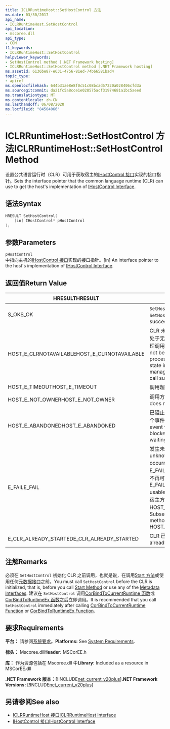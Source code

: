 ```yaml
---
title: ICLRRuntimeHost::SetHostControl 方法
ms.date: 03/30/2017
api_name:
- ICLRRuntimeHost.SetHostControl
api_location:
- mscoree.dll
api_type:
- COM
f1_keywords:
- ICLRRuntimeHost::SetHostControl
helpviewer_keywords:
- SetHostControl method [.NET Framework hosting]
- ICLRRuntimeHost::SetHostControl method [.NET Framework hosting]
ms.assetid: 6136be87-e631-4756-81ed-74b66581bad4
topic_type:
- apiref
ms.openlocfilehash: 644b31ae8e8f0c51c08bcad57220a028406cfd3a
ms.sourcegitcommit: da21fc5a8cce1e028575acf31974681a1bc5aeed
ms.translationtype: MT
ms.contentlocale: zh-CN
ms.lasthandoff: 06/08/2020
ms.locfileid: "84504066"
---
```

# <a name="iclrruntimehostsethostcontrol-method"></a><span data-ttu-id="7b792-102">ICLRRuntimeHost::SetHostControl 方法</span><span class="sxs-lookup"><span data-stu-id="7b792-102">ICLRRuntimeHost::SetHostControl Method</span></span>
<span data-ttu-id="7b792-103">设置公共语言运行时（CLR）可用于获取宿主的[IHostControl 接口](ihostcontrol-interface.md)实现的接口指针。</span><span class="sxs-lookup"><span data-stu-id="7b792-103">Sets the interface pointer that the common language runtime (CLR) can use to get the host's implementation of [IHostControl Interface](ihostcontrol-interface.md).</span></span>  
  
## <a name="syntax"></a><span data-ttu-id="7b792-104">语法</span><span class="sxs-lookup"><span data-stu-id="7b792-104">Syntax</span></span>  
  
```cpp  
HRESULT SetHostControl(  
    [in] IHostControl* pHostControl  
);  
```  
  
## <a name="parameters"></a><span data-ttu-id="7b792-105">参数</span><span class="sxs-lookup"><span data-stu-id="7b792-105">Parameters</span></span>  
 `pHostControl`  
 <span data-ttu-id="7b792-106">中指向主机的[IHostControl 接口](ihostcontrol-interface.md)实现的接口指针。</span><span class="sxs-lookup"><span data-stu-id="7b792-106">[in] An interface pointer to the host's implementation of [IHostControl Interface](ihostcontrol-interface.md).</span></span>  
  
## <a name="return-value"></a><span data-ttu-id="7b792-107">返回值</span><span class="sxs-lookup"><span data-stu-id="7b792-107">Return Value</span></span>  
  
|<span data-ttu-id="7b792-108">HRESULT</span><span class="sxs-lookup"><span data-stu-id="7b792-108">HRESULT</span></span>|<span data-ttu-id="7b792-109">说明</span><span class="sxs-lookup"><span data-stu-id="7b792-109">Description</span></span>|  
|-------------|-----------------|  
|<span data-ttu-id="7b792-110">S_OK</span><span class="sxs-lookup"><span data-stu-id="7b792-110">S_OK</span></span>|<span data-ttu-id="7b792-111">`SetHostControl`已成功返回。</span><span class="sxs-lookup"><span data-stu-id="7b792-111">`SetHostControl` returned successfully.</span></span>|  
|<span data-ttu-id="7b792-112">HOST_E_CLRNOTAVAILABLE</span><span class="sxs-lookup"><span data-stu-id="7b792-112">HOST_E_CLRNOTAVAILABLE</span></span>|<span data-ttu-id="7b792-113">CLR 未加载到进程中，或 CLR 处于无法运行托管代码或成功处理调用的状态。</span><span class="sxs-lookup"><span data-stu-id="7b792-113">The CLR has not been loaded into a process, or the CLR is in a state in which it cannot run managed code or process the call successfully.</span></span>|  
|<span data-ttu-id="7b792-114">HOST_E_TIMEOUT</span><span class="sxs-lookup"><span data-stu-id="7b792-114">HOST_E_TIMEOUT</span></span>|<span data-ttu-id="7b792-115">调用超时。</span><span class="sxs-lookup"><span data-stu-id="7b792-115">The call timed out.</span></span>|  
|<span data-ttu-id="7b792-116">HOST_E_NOT_OWNER</span><span class="sxs-lookup"><span data-stu-id="7b792-116">HOST_E_NOT_OWNER</span></span>|<span data-ttu-id="7b792-117">调用方不拥有该锁。</span><span class="sxs-lookup"><span data-stu-id="7b792-117">The caller does not own the lock.</span></span>|  
|<span data-ttu-id="7b792-118">HOST_E_ABANDONED</span><span class="sxs-lookup"><span data-stu-id="7b792-118">HOST_E_ABANDONED</span></span>|<span data-ttu-id="7b792-119">已阻止的线程或纤程正在等待某个事件时，该事件被取消。</span><span class="sxs-lookup"><span data-stu-id="7b792-119">An event was canceled while a blocked thread or fiber was waiting on it.</span></span>|  
|<span data-ttu-id="7b792-120">E_FAIL</span><span class="sxs-lookup"><span data-stu-id="7b792-120">E_FAIL</span></span>|<span data-ttu-id="7b792-121">发生未知的灾难性故障。</span><span class="sxs-lookup"><span data-stu-id="7b792-121">An unknown catastrophic failure occurred.</span></span> <span data-ttu-id="7b792-122">如果方法返回 E_FAIL，则 CLR 在该进程内将不再可用。</span><span class="sxs-lookup"><span data-stu-id="7b792-122">If a method returns E_FAIL, the CLR is no longer usable within the process.</span></span> <span data-ttu-id="7b792-123">对宿主方法的后续调用会返回 HOST_E_CLRNOTAVAILABLE。</span><span class="sxs-lookup"><span data-stu-id="7b792-123">Subsequent calls to hosting methods return HOST_E_CLRNOTAVAILABLE.</span></span>|  
|<span data-ttu-id="7b792-124">E_CLR_ALREADY_STARTED</span><span class="sxs-lookup"><span data-stu-id="7b792-124">E_CLR_ALREADY_STARTED</span></span>|<span data-ttu-id="7b792-125">CLR 已初始化。</span><span class="sxs-lookup"><span data-stu-id="7b792-125">The CLR has already been initialized.</span></span>|  
  
## <a name="remarks"></a><span data-ttu-id="7b792-126">注解</span><span class="sxs-lookup"><span data-stu-id="7b792-126">Remarks</span></span>  
 <span data-ttu-id="7b792-127">必须在 `SetHostControl` 初始化 CLR 之前调用，也就是说，在调用[Start 方法](iclrruntimehost-start-method.md)或使用任何[元数据接口](../metadata/metadata-interfaces.md)之前。</span><span class="sxs-lookup"><span data-stu-id="7b792-127">You must call `SetHostControl` before the CLR is initialized, that is, before you call [Start Method](iclrruntimehost-start-method.md) or use any of the [Metadata Interfaces](../metadata/metadata-interfaces.md).</span></span> <span data-ttu-id="7b792-128">建议在 `SetHostControl` 调用[CorBindToCurrentRuntime 函数](corbindtocurrentruntime-function.md)或[CorBindToRuntimeEx 函数](corbindtoruntimeex-function.md)之后立即调用。</span><span class="sxs-lookup"><span data-stu-id="7b792-128">It is recommended that you call `SetHostControl` immediately after calling [CorBindToCurrentRuntime Function](corbindtocurrentruntime-function.md) or [CorBindToRuntimeEx Function](corbindtoruntimeex-function.md).</span></span>  
  
## <a name="requirements"></a><span data-ttu-id="7b792-129">要求</span><span class="sxs-lookup"><span data-stu-id="7b792-129">Requirements</span></span>  
 <span data-ttu-id="7b792-130">**平台：** 请参阅[系统要求](../../get-started/system-requirements.md)。</span><span class="sxs-lookup"><span data-stu-id="7b792-130">**Platforms:** See [System Requirements](../../get-started/system-requirements.md).</span></span>  
  
 <span data-ttu-id="7b792-131">**标头：** Mscoree.dll</span><span class="sxs-lookup"><span data-stu-id="7b792-131">**Header:** MSCorEE.h</span></span>  
  
 <span data-ttu-id="7b792-132">**库：** 作为资源包括在 Mscoree.dll 中</span><span class="sxs-lookup"><span data-stu-id="7b792-132">**Library:** Included as a resource in MSCorEE.dll</span></span>  
  
 <span data-ttu-id="7b792-133">**.NET Framework 版本：**[!INCLUDE[net_current_v20plus](../../../../includes/net-current-v20plus-md.md)]</span><span class="sxs-lookup"><span data-stu-id="7b792-133">**.NET Framework Versions:** [!INCLUDE[net_current_v20plus](../../../../includes/net-current-v20plus-md.md)]</span></span>  
  
## <a name="see-also"></a><span data-ttu-id="7b792-134">另请参阅</span><span class="sxs-lookup"><span data-stu-id="7b792-134">See also</span></span>

- [<span data-ttu-id="7b792-135">ICLRRuntimeHost 接口</span><span class="sxs-lookup"><span data-stu-id="7b792-135">ICLRRuntimeHost Interface</span></span>](iclrruntimehost-interface.md)
- [<span data-ttu-id="7b792-136">IHostControl 接口</span><span class="sxs-lookup"><span data-stu-id="7b792-136">IHostControl Interface</span></span>](ihostcontrol-interface.md)
